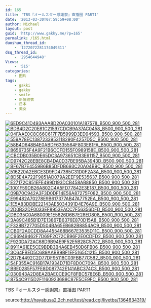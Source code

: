 ```yaml
---
id: 165
title: 'TBS『オールスター感謝祭』直播图 PART1'
date: '2013-03-30T07:59:59+08:00'
author: Michael
layout: post
guid: 'http://www.gakky.me/?p=165'
permalink: /165.html
duoshuo_thread_id:
    - '1272072281174049311'
dsq_thread_id:
    - '2954644948'
Views:
    - '515'
categories:
    - 图片
tags:
    - gakki
    - gakky
    - smile
    - 新垣结衣
    - 日本
    - 美女
---
```


[![6ED9C41D493AAA8D20A030101A187578_B500_900_500_281](http://www.yui-aragaki.org/wp-content/uploads/img/6ED9C41D493AAA8D20A030101A187578_B500_900_500_281.jpeg)](http://www.yui-aragaki.org/wp-content/uploads/img/6ED9C41D493AAA8D20A030101A187578_B1280_1280_1280_720.jpeg) [![BDB4D2C20E81C21597CDCB9A37AC0458_B500_900_500_281](http://www.yui-aragaki.org/wp-content/uploads/img/BDB4D2C20E81C21597CDCB9A37AC0458_B500_900_500_281.jpeg)](http://www.yui-aragaki.org/wp-content/uploads/img/BDB4D2C20E81C21597CDCB9A37AC0458_B1280_1280_1280_720.jpeg) [![04FAAE0C8C66C617F7B5999D3ED94593_B500_900_500_281](http://www.yui-aragaki.org/wp-content/uploads/img/04FAAE0C8C66C617F7B5999D3ED94593_B500_900_500_281.jpeg)](http://www.yui-aragaki.org/wp-content/uploads/img/04FAAE0C8C66C617F7B5999D3ED94593_B1280_1280_1280_720.jpeg) [![559A78EC1387233953118290F4257D5C_B500_900_500_281](http://www.yui-aragaki.org/wp-content/uploads/img/559A78EC1387233953118290F4257D5C_B500_900_500_281.jpeg)](http://www.yui-aragaki.org/wp-content/uploads/img/559A78EC1387233953118290F4257D5C_B1280_1280_1280_720.jpeg) [![58B4D648B4E0ABDF6335564F803E81FA_B500_900_500_281](http://www.yui-aragaki.org/wp-content/uploads/img/58B4D648B4E0ABDF6335564F803E81FA_B500_900_500_281.jpeg)](http://www.yui-aragaki.org/wp-content/uploads/img/58B4D648B4E0ABDF6335564F803E81FA_B1280_1280_1280_720.jpeg) [![8656735F4A9F21B6CCFD155F0989158E_B500_900_500_281](http://www.yui-aragaki.org/wp-content/uploads/img/8656735F4A9F21B6CCFD155F0989158E_B500_900_500_281.jpeg)](http://www.yui-aragaki.org/wp-content/uploads/img/8656735F4A9F21B6CCFD155F0989158E_B1280_1280_1280_720.jpeg) [![CBCDB035B0E65DC3A973651CB3E61157_B500_900_500_281](http://www.yui-aragaki.org/wp-content/uploads/img/CBCDB035B0E65DC3A973651CB3E61157_B500_900_500_281.jpeg)](http://www.yui-aragaki.org/wp-content/uploads/img/CBCDB035B0E65DC3A973651CB3E61157_B1280_1280_1280_720.jpeg) [![D9742C28EBE8CB4DA0D37BE95BA3943D_B500_900_500_281](http://www.yui-aragaki.org/wp-content/uploads/img/D9742C28EBE8CB4DA0D37BE95BA3943D_B500_900_500_281.jpeg)](http://www.yui-aragaki.org/wp-content/uploads/img/D9742C28EBE8CB4DA0D37BE95BA3943D_B1280_1280_1280_720.jpeg) [![BF67B7E4559B6B85DFDB693C20A04B9C_B500_900_500_281](http://www.yui-aragaki.org/wp-content/uploads/img/BF67B7E4559B6B85DFDB693C20A04B9C_B500_900_500_281.jpeg)](http://www.yui-aragaki.org/wp-content/uploads/img/BF67B7E4559B6B85DFDB693C20A04B9C_B1280_1280_1280_720.jpeg) [![516220A2EBCE3D9FD47365C31D0F2A3A_B500_900_500_281](http://www.yui-aragaki.org/wp-content/uploads/img/516220A2EBCE3D9FD47365C31D0F2A3A_B500_900_500_281.jpeg)](http://www.yui-aragaki.org/wp-content/uploads/img/516220A2EBCE3D9FD47365C31D0F2A3A_B1280_1280_1280_720.jpeg) [![8D5E4A722F9851AD079A2EEF9E535637_B500_900_500_281](http://www.yui-aragaki.org/wp-content/uploads/img/8D5E4A722F9851AD079A2EEF9E535637_B500_900_500_281.jpeg)](http://www.yui-aragaki.org/wp-content/uploads/img/8D5E4A722F9851AD079A2EEF9E535637_B1280_1280_1280_720.jpeg) [![E27172C851EFE499D193DCB458AB8850_B500_900_500_281](http://www.yui-aragaki.org/wp-content/uploads/img/E27172C851EFE499D193DCB458AB8850_B500_900_500_281.jpeg)](http://www.yui-aragaki.org/wp-content/uploads/img/E27172C851EFE499D193DCB458AB8850_B1280_1280_1280_720.jpeg) [![1001F59DB26A802C4A5FD77842E3E187_B500_900_500_281](http://www.yui-aragaki.org/wp-content/uploads/img/1001F59DB26A802C4A5FD77842E3E187_B500_900_500_281.jpeg)](http://www.yui-aragaki.org/wp-content/uploads/img/1001F59DB26A802C4A5FD77842E3E187_B1280_1280_1280_720.jpeg) [![09B70C942A3F3D0DF14E56A87275F082_B500_900_500_281](http://www.yui-aragaki.org/wp-content/uploads/img/09B70C942A3F3D0DF14E56A87275F082_B500_900_500_281.jpeg)](http://www.yui-aragaki.org/wp-content/uploads/img/09B70C942A3F3D0DF14E56A87275F082_B1280_1280_1280_720.jpeg) [![E99482A70278E9B617377AB47A7752EA_B500_900_500_281](http://www.yui-aragaki.org/wp-content/uploads/img/E99482A70278E9B617377AB47A7752EA_B500_900_500_281.jpeg)](http://www.yui-aragaki.org/wp-content/uploads/img/E99482A70278E9B617377AB47A7752EA_B1280_1280_1280_720.jpeg) [![1E5A83DDBE22143AE5034391D4E76A9E_B500_900_500_281](http://www.yui-aragaki.org/wp-content/uploads/img/1E5A83DDBE22143AE5034391D4E76A9E_B500_900_500_281.jpeg)](http://www.yui-aragaki.org/wp-content/uploads/img/1E5A83DDBE22143AE5034391D4E76A9E_B1280_1280_1280_720.jpeg) [![2D0B32DF0033EF8953EACC7F56356DFD_B500_900_500_281](http://www.yui-aragaki.org/wp-content/uploads/img/2D0B32DF0033EF8953EACC7F56356DFD_B500_900_500_281.jpeg)](http://www.yui-aragaki.org/wp-content/uploads/img/2D0B32DF0033EF8953EACC7F56356DFD_B1280_1280_1280_720.jpeg) [![DBD35C0A68009E1E5826D6B7E28ED808_B500_900_500_281](http://www.yui-aragaki.org/wp-content/uploads/img/DBD35C0A68009E1E5826D6B7E28ED808_B500_900_500_281.jpeg)](http://www.yui-aragaki.org/wp-content/uploads/img/DBD35C0A68009E1E5826D6B7E28ED808_B1280_1280_1280_720.jpeg) [![3A89C485B1D7E13867B6376E870D15A8_B500_900_500_281](http://www.yui-aragaki.org/wp-content/uploads/img/3A89C485B1D7E13867B6376E870D15A8_B500_900_500_281.jpeg)](http://www.yui-aragaki.org/wp-content/uploads/img/3A89C485B1D7E13867B6376E870D15A8_B1280_1280_1280_720.jpeg) [![F328B727705D504BA65EB682B8854AC9_B500_900_500_281](http://www.yui-aragaki.org/wp-content/uploads/img/F328B727705D504BA65EB682B8854AC9_B500_900_500_281.jpeg)](http://www.yui-aragaki.org/wp-content/uploads/img/F328B727705D504BA65EB682B8854AC9_B1280_1280_1280_720.jpeg) [![CB0F2A0CDD8A4455468B667E3535D11C_B500_900_500_281](http://www.yui-aragaki.org/wp-content/uploads/img/CB0F2A0CDD8A4455468B667E3535D11C_B500_900_500_281.jpeg)](http://www.yui-aragaki.org/wp-content/uploads/img/CB0F2A0CDD8A4455468B667E3535D11C_B1280_1280_1280_720.jpeg) [![C96949462F7D69F2C72CB96F2E0CDFD2_B500_900_500_281](http://www.yui-aragaki.org/wp-content/uploads/img/C96949462F7D69F2C72CB96F2E0CDFD2_B500_900_500_281.jpeg)](http://www.yui-aragaki.org/wp-content/uploads/img/C96949462F7D69F2C72CB96F2E0CDFD2_B1280_1280_1280_720.jpeg) [![F920DA72AC68D9B94E9F52E5B28C57C2_B500_900_500_281](http://www.yui-aragaki.org/wp-content/uploads/img/F920DA72AC68D9B94E9F52E5B28C57C2_B500_900_500_281.jpeg)](http://www.yui-aragaki.org/wp-content/uploads/img/F920DA72AC68D9B94E9F52E5B28C57C2_B1280_1280_1280_720.jpeg) [![8911A61EE5CE9BDB3B4A6EB450D6FB06_B500_900_500_281](http://www.yui-aragaki.org/wp-content/uploads/img/8911A61EE5CE9BDB3B4A6EB450D6FB06_B500_900_500_281.jpeg)](http://www.yui-aragaki.org/wp-content/uploads/img/8911A61EE5CE9BDB3B4A6EB450D6FB06_B1280_1280_1280_720.jpeg) [![3C64FBED5C689AABB9BF1EF5165C1215_B500_900_500_281](http://www.yui-aragaki.org/wp-content/uploads/img/3C64FBED5C689AABB9BF1EF5165C1215_B500_900_500_281.jpeg)](http://www.yui-aragaki.org/wp-content/uploads/img/3C64FBED5C689AABB9BF1EF5165C1215_B1280_1280_1280_720.jpeg) [![2D7E4492C2D77DF95118C03FBB77C582_B500_900_500_281](http://www.yui-aragaki.org/wp-content/uploads/img/2D7E4492C2D77DF95118C03FBB77C582_B500_900_500_281.jpeg)](http://www.yui-aragaki.org/wp-content/uploads/img/2D7E4492C2D77DF95118C03FBB77C582_B1280_1280_1280_720.jpeg) [![54F355AC916B17A1934D71DF8D0C7094_B500_900_500_281](http://www.yui-aragaki.org/wp-content/uploads/img/54F355AC916B17A1934D71DF8D0C7094_B500_900_500_281.jpeg)](http://www.yui-aragaki.org/wp-content/uploads/img/54F355AC916B17A1934D71DF8D0C7094_B1280_1280_1280_720.jpeg) [![BBE0285F57FE8D087742E141ABC374C3_B500_900_500_281](http://www.yui-aragaki.org/wp-content/uploads/img/BBE0285F57FE8D087742E141ABC374C3_B500_900_500_281.jpeg)](http://www.yui-aragaki.org/wp-content/uploads/img/BBE0285F57FE8D087742E141ABC374C3_B1280_1280_1280_720.jpeg) [![030943A2D8EA2BAE0CE9CF8FBC578E6B_B500_900_500_281](http://www.yui-aragaki.org/wp-content/uploads/img/030943A2D8EA2BAE0CE9CF8FBC578E6B_B500_900_500_281.jpeg)](http://www.yui-aragaki.org/wp-content/uploads/img/030943A2D8EA2BAE0CE9CF8FBC578E6B_B1280_1280_1280_720.jpeg) [![8754C9115D2F1160923688C87E5CE9FC_B500_900_500_281](http://www.yui-aragaki.org/wp-content/uploads/img/8754C9115D2F1160923688C87E5CE9FC_B500_900_500_281.jpeg)](http://www.yui-aragaki.org/wp-content/uploads/img/8754C9115D2F1160923688C87E5CE9FC_B1280_1280_1280_720.jpeg)

TBS『オールスター感謝祭』直播图 PART1

source:<http://hayabusa2.2ch.net/test/read.cgi/livetbs/1364634319/>[](http://hayabusa2.2ch.net/test/read.cgi/livetbs/1364634319/)